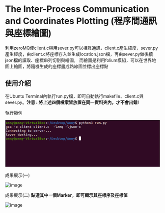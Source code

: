 # The Inter-Process Communication and Coordinates Plotting (程序間通訊與座標繪圖)
利用zeroMQ使client.c與用sever.py可以相互通訊，client.c產生緯度，sever.py產生經度，由client.c將座標存入並生成location.json檔，再由sever.py做後續json檔的讀取、座標串列切割與繪圖，
而繪圖是利用folium模組，可以在世界地圖上繪圖，將隨機生成的座標畫成路線圖並標出座標點
## 使用介紹
在Ubuntu Terminal內執行run.py檔，即可自動執行makefile、client.c與sever.py。**注意 : 將上述四個檔案皆放置在同一資料夾內，才不會出錯!**

執行範例

![image](https://github.com/kungyanling/-The-communication-and-coordinate-drawing/blob/main/%E5%9F%B7%E8%A1%8C%E7%AF%84%E4%BE%8B.png)

成果展示(一) 

![image](https://github.com/kungyanling/The-Inter-Process-Communication-and-Coordinates-Plotting/blob/main/%E6%88%90%E6%9E%9C%E5%B1%95%E7%A4%BA(%E4%B8%80).png)

成果展示(二) **點選其中一個Marker，即可顯示其座標序及座標值**

![image](https://github.com/kungyanling/The-Inter-Process-Communication-and-Coordinates-Plotting/blob/main/%E6%88%90%E6%9E%9C%E5%B1%95%E7%A4%BA(%E4%BA%8C).png)
